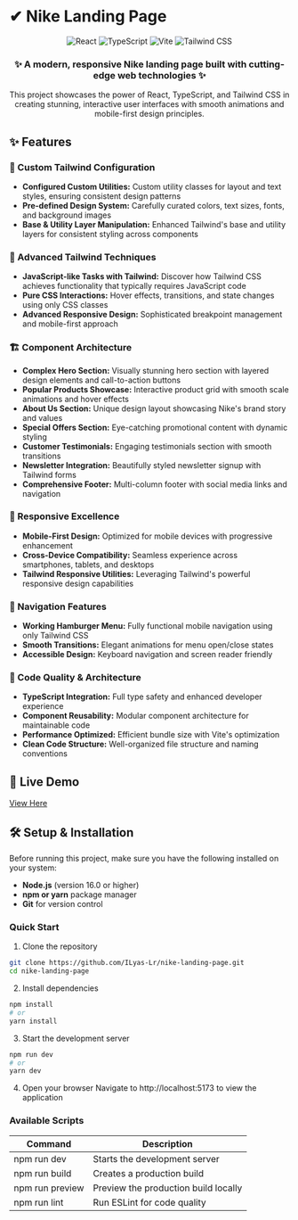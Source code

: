 # ✔ Nike Landing Page
<div align="center">
  <img src="https://img.shields.io/badge/React-19.1.0-61DAFB?style=for-the-badge&logo=react&logoColor=white" alt="React" />
  <img src="https://img.shields.io/badge/TypeScript-5.8.3-3178C6?style=for-the-badge&logo=typescript&logoColor=white" alt="TypeScript" />
  <img src="https://img.shields.io/badge/Vite-7.0.3-646CFF?style=for-the-badge&logo=vite&logoColor=white" alt="Vite" />
  <img src="https://img.shields.io/badge/Tailwind_CSS-4.1-06B6D4?style=for-the-badge&logo=tailwindcss&logoColor=white" alt="Tailwind CSS" />
</div>
<div align="center">
  <h3>✨ A modern, responsive Nike landing page built with cutting-edge web technologies ✨</h3>
  <p>This project showcases the power of React, TypeScript, and Tailwind CSS in creating stunning, interactive user interfaces with smooth animations and mobile-first design principles.</p>
</div>

## ✨ Features
### 🎨 Custom Tailwind Configuration

- <b>Configured Custom Utilities:</b> Custom utility classes for layout and text styles, ensuring consistent design patterns
- <b>Pre-defined Design System:</b> Carefully curated colors, text sizes, fonts, and background images
- <b>Base & Utility Layer Manipulation:</b> Enhanced Tailwind's base and utility layers for consistent styling across components

### 💫 Advanced Tailwind Techniques

- <b>JavaScript-like Tasks with Tailwind:</b> Discover how Tailwind CSS achieves functionality that typically requires JavaScript code
- <b>Pure CSS Interactions:</b> Hover effects, transitions, and state changes using only CSS classes
- <b>Advanced Responsive Design:</b> Sophisticated breakpoint management and mobile-first approach

### 🏗️ Component Architecture

- <b>Complex Hero Section:</b> Visually stunning hero section with layered design elements and call-to-action buttons
- <b>Popular Products Showcase:</b> Interactive product grid with smooth scale animations and hover effects
- <b>About Us Section:</b> Unique design layout showcasing Nike's brand story and values
- <b>Special Offers Section:</b> Eye-catching promotional content with dynamic styling
- <b>Customer Testimonials:</b> Engaging testimonials section with smooth transitions
- <b>Newsletter Integration:</b> Beautifully styled newsletter signup with Tailwind forms
- <b>Comprehensive Footer:</b> Multi-column footer with social media links and navigation

### 📱 Responsive Excellence

- <b>Mobile-First Design:</b> Optimized for mobile devices with progressive enhancement
- <b>Cross-Device Compatibility:</b> Seamless experience across smartphones, tablets, and desktops
- <b>Tailwind Responsive Utilities:</b> Leveraging Tailwind's powerful responsive design capabilities

### 🍔 Navigation Features

- <b>Working Hamburger Menu:</b> Fully functional mobile navigation using only Tailwind CSS
- <b>Smooth Transitions:</b> Elegant animations for menu open/close states
- <b>Accessible Design:</b> Keyboard navigation and screen reader friendly

### 🔧 Code Quality & Architecture

- <b>TypeScript Integration:</b> Full type safety and enhanced developer experience
- <b>Component Reusability:</b> Modular component architecture for maintainable code
- <b>Performance Optimized:</b> Efficient bundle size with Vite's optimization
- <b>Clean Code Structure:</b> Well-organized file structure and naming conventions

## 🎥 Live Demo
[View Here](https://ilyass-lr.github.io/nike-landing-page/)
 

## 🛠️ Setup & Installation

Before running this project, make sure you have the following installed on your system:

- <b>Node.js</b> (version 16.0 or higher)
- <b>npm or yarn</b> package manager
- <b>Git</b> for version control

### Quick Start
1. Clone the repository
```bash
git clone https://github.com/ILyas-Lr/nike-landing-page.git
cd nike-landing-page
```
2. Install dependencies
```bash
npm install
# or
yarn install
```
3. Start the development server
```bash
npm run dev
# or
yarn dev
```
4. Open your browser
Navigate to http://localhost:5173 to view the application

### Available Scripts
<table>
  <thead>
    <tr>
      <th>Command</th>
      <th>Description</th>
    </tr>
  </thead>
  <tbody>
    <tr>
      <td>npm run dev</td>
      <td>Starts the development server</td>
    </tr>
    <tr>
      <td>npm run build</td>
      <td>Creates a production build</td>
    </tr>
    <tr>
      <td>npm run preview</td>
      <td>Preview the production build locally</td>
    </tr>
    <tr>
      <td>npm run lint</td>
      <td>Run ESLint for code quality</td>
    </tr>
  </tbody>
</table>
